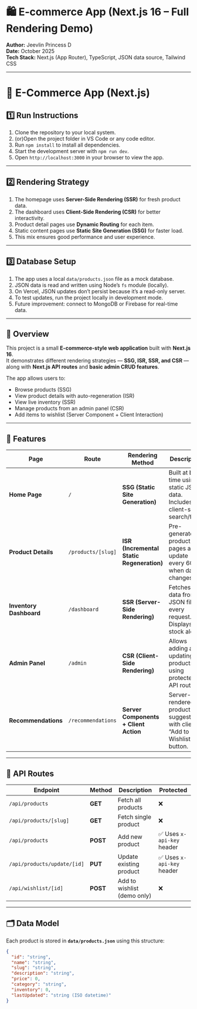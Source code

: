 # 🛍️ E-commerce App (Next.js 16 – Full Rendering Demo)

**Author:** Jeevlin Princess D  
**Date:** October 2025  
**Tech Stack:** Next.js (App Router), TypeScript, JSON data source, Tailwind CSS  

---
# 🛒 E-Commerce App (Next.js)

## 1️⃣ Run Instructions
1. Clone the repository to your local system.  
2. (or)Open the project  folder in VS Code or any code editor.  
3. Run `npm install` to install all dependencies.  
4. Start the development server with `npm run dev`.  
5. Open `http://localhost:3000` in your browser to view the app.  

---

## 2️⃣ Rendering Strategy
1. The homepage uses **Server-Side Rendering (SSR)** for fresh product data.  
2. The dashboard uses **Client-Side Rendering (CSR)** for better interactivity.  
3. Product detail pages use **Dynamic Routing** for each item.  
4. Static content pages use **Static Site Generation (SSG)** for faster load.  
5. This mix ensures good performance and user experience.  

---

## 3️⃣ Database Setup
1. The app uses a local `data/products.json` file as a mock database.  
2. JSON data is read and written using Node’s `fs` module (locally).  
3. On Vercel, JSON updates don’t persist because it’s a read-only server.  
4. To test updates, run the project locally in development mode.  
5. Future improvement: connect to MongoDB or Firebase for real-time data.  

---


## 📖 Overview

This project is a small **E-commerce-style web application** built with **Next.js 16**.  
It demonstrates different rendering strategies — **SSG, ISR, SSR, and CSR** — along with **Next.js API routes** and **basic admin CRUD features**.

The app allows users to:
- Browse products (SSG)
- View product details with auto-regeneration (ISR)
- View live inventory (SSR)
- Manage products from an admin panel (CSR)
- Add items to wishlist (Server Component + Client Interaction)

---

## 🚀 Features

| Page | Route | Rendering Method | Description |
|------|--------|------------------|--------------|
| **Home Page** | `/` | **SSG (Static Site Generation)** | Built at build time using static JSON data. Includes client-side search/filter. |
| **Product Details** | `/products/[slug]` | **ISR (Incremental Static Regeneration)** | Pre-generated product pages auto-update every 60s when data changes. |
| **Inventory Dashboard** | `/dashboard` | **SSR (Server-Side Rendering)** | Fetches live data from JSON file every request. Displays low stock alerts. |
| **Admin Panel** | `/admin` | **CSR (Client-Side Rendering)** | Allows adding and updating products using protected API routes. |
| **Recommendations** | `/recommendations` | **Server Components + Client Action** | Server-rendered product suggestions with client “Add to Wishlist” button. |

---

## 🧩 API Routes

| Endpoint | Method | Description | Protected |
|-----------|--------|-------------|------------|
| `/api/products` | **GET** | Fetch all products | ❌ |
| `/api/products/[slug]` | **GET** | Fetch single product | ❌ |
| `/api/products` | **POST** | Add new product | ✅ Uses `x-api-key` header |
| `/api/products/update/[id]` | **PUT** | Update existing product | ✅ Uses `x-api-key` header |
| `/api/wishlist/[id]` | **POST** | Add to wishlist (demo only) | ❌ |

---

## 🗂️ Data Model

Each product is stored in **`data/products.json`** using this structure:

```json
{
  "id": "string",
  "name": "string",
  "slug": "string",
  "description": "string",
  "price": 0,
  "category": "string",
  "inventory": 0,
  "lastUpdated": "string (ISO datetime)"
}
